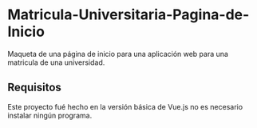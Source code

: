# Matricula-Universitaria-Pagina-de-Inicio
Maqueta de una página de inicio para una aplicación web para una matricula de una universidad. 

## Requisitos
Este proyecto fué hecho en la versión básica de Vue.js no es necesario instalar ningún programa.
